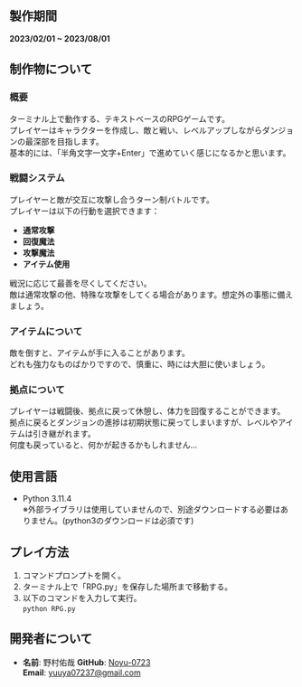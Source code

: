 ## 製作期間
**2023/02/01 ~ 2023/08/01**

## 制作物について
### 概要
ターミナル上で動作する、テキストベースのRPGゲームです。  
プレイヤーはキャラクターを作成し、敵と戦い、レベルアップしながらダンジョンの最深部を目指します。  
基本的には、「半角文字一文字+Enter」で進めていく感じになるかと思います。

### 戦闘システム
プレイヤーと敵が交互に攻撃し合うターン制バトルです。  
プレイヤーは以下の行動を選択できます：
- **通常攻撃**
- **回復魔法**
- **攻撃魔法**
- **アイテム使用**

戦況に応じて最善を尽くしてください。  
敵は通常攻撃の他、特殊な攻撃をしてくる場合があります。想定外の事態に備えましょう。

### アイテムについて
敵を倒すと、アイテムが手に入ることがあります。  
どれも強力なものばかりですので、慎重に、時には大胆に使いましょう。

### 拠点について
プレイヤーは戦闘後、拠点に戻って休憩し、体力を回復することができます。  
拠点に戻るとダンジョンの進捗は初期状態に戻ってしまいますが、レベルやアイテムは引き継がれます。  
何度も戻っていると、何かが起きるかもしれません…

## 使用言語
- Python 3.11.4  
  ※外部ライブラリは使用していませんので、別途ダウンロードする必要はありません。(python3のダウンロードは必須です)

## プレイ方法
1. コマンドプロンプトを開く。
2. ターミナル上で「RPG.py」を保存した場所まで移動する。
3. 以下のコマンドを入力して実行。  
   `python RPG.py`

## 開発者について
- **名前**: 野村佑哉
  **GitHub**: [Noyu-0723](https://github.com/Noyu-0723)  
  **Email**: yuuya07237@gmail.com